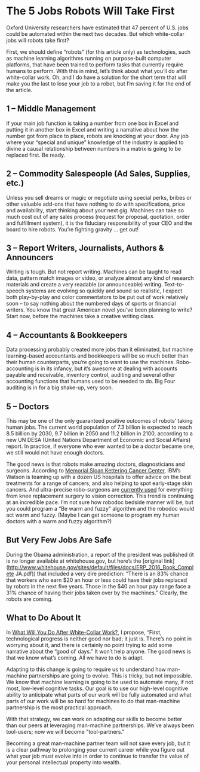# The 5 Jobs Robots Will Take First

Oxford University researchers have estimated that 47 percent of U.S. jobs could be automated within the next two decades. But which white-collar jobs will robots take first?

First, we should define “robots” \(for this article only\) as technologies, such as machine learning algorithms running on purpose-built computer platforms, that have been trained to perform tasks that currently require humans to perform. With this in mind, let’s think about what you’ll do after white-collar work. Oh, and I do have a solution for the short term that will make you the last to lose your job to a robot, but I’m saving it for the end of the article.

## 1 – Middle Management

If your main job function is taking a number from one box in Excel and putting it in another box in Excel and writing a narrative about how the number got from place to place, robots are knocking at your door. Any job where your “special and unique” knowledge of the industry is applied to divine a causal relationship between numbers in a matrix is going to be replaced first. Be ready.

## 2 – Commodity Salespeople \(Ad Sales, Supplies, etc.\)

Unless you sell dreams or magic or negotiate using special perks, bribes or other valuable add-ons that have nothing to do with specifications, price and availability, start thinking about your next gig. Machines can take so much cost out of any sales process \(request for proposal, quotation, order and fulfillment system\), it is the fiduciary responsibility of your CEO and the board to hire robots. You’re fighting gravity … get out!

## 3 – Report Writers, Journalists, Authors & Announcers

Writing is tough. But not report writing. Machines can be taught to read data, pattern match images or video, or analyze almost any kind of research materials and create a very readable \(or announceable\) writing. Text-to-speech systems are evolving so quickly and sound so realistic, I expect both play-by-play and color commentators to be put out of work relatively soon – to say nothing about the numbered days of sports or financial writers. You know that great American novel you’ve been planning to write? Start now, before the machines take a creative writing class.

## 4 – Accountants & Bookkeepers

Data processing probably created more jobs than it eliminated, but machine learning–based accountants and bookkeepers will be so much better than their human counterparts, you’re going to want to use the machines. Robo-accounting is in its infancy, but it’s awesome at dealing with accounts payable and receivable, inventory control, auditing and several other accounting functions that humans used to be needed to do. Big Four auditing is in for a big shake-up, very soon.

## 5 – Doctors

This may be one of the only guaranteed positive outcomes of robots’ taking human jobs. The current world population of 7.3 billion is expected to reach 8.5 billion by 2030, 9.7 billion in 2050 and 11.2 billion in 2100, according to a new UN DESA \(United Nations Department of Economic and Social Affairs\) report. In practice, if everyone who ever wanted to be a doctor became one, we still would not have enough doctors.

The good news is that robots make amazing doctors, diagnosticians and surgeons. According to [Memorial Sloan Kettering Cancer Center](http://www.mskcc.org/about/innovative-collaborations/watson-oncology), IBM’s Watson is teaming up with a dozen US hospitals to offer advice on the best treatments for a range of cancers, and also helping to spot early-stage skin cancers. And ultra-precise robo-surgeons are [currently used](http://www.msn.com/en-us/money/careersandeducation/21-jobs-where-robots-are-already-replacing-humans/ss-BBv6yiU?pfr=1#image=4) for everything from knee replacement surgery to vision correction. This trend is continuing at an incredible pace. I’m not sure how robodoc bedside manner will be, but you could program a “Be warm and fuzzy” algorithm and the robodoc would act warm and fuzzy. \(Maybe I can get someone to program my human doctors with a warm and fuzzy algorithm?\)

## But Very Few Jobs Are Safe

During the Obama administration, a report of the president was published \(it is no longer available at whitehouse.gov, but here’s the [original link](http://www.whitehouse.gov/sites/default/files/docs/ERP_2016_Book_Complete JA.pdf)\) that included a very dire prediction: “There is an 83% chance that workers who earn $20 an hour or less could have their jobs replaced by robots in the next five years. Those in the $40 an hour pay range face a 31% chance of having their jobs taken over by the machines.” Clearly, the robots are coming.

## What to Do About It

In [What Will You Do After White-Collar Work?](http://www.shellypalmer.com/2015/08/what-will-you-do-after-white-collar-work/), I propose, “First, technological progress is neither good nor bad; it just is. There’s no point in worrying about it, and there is certainly no point trying to add some narrative about the “good ol’ days.” It won’t help anyone. The good news is that we know what’s coming. All we have to do is adapt.

Adapting to this change is going to require us to understand how man-machine partnerships are going to evolve. This is tricky, but not impossible. We know that machine learning is going to be used to automate many, if not most, low-level cognitive tasks. Our goal is to use our high-level cognitive ability to anticipate what parts of our work will be fully automated and what parts of our work will be so hard for machines to do that man-machine partnership is the most practical approach.

With that strategy, we can work on adapting our skills to become better than our peers at leveraging man-machine partnerships. We’ve always been tool-users; now we will become "tool-partners."

Becoming a great man-machine partner team will not save every job, but it is a clear pathway to prolonging your current career while you figure out what your job must evolve into in order to continue to transfer the value of your personal intellectual property into wealth.

